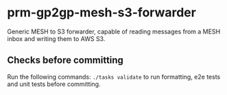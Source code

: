 # prm-gp2gp-mesh-s3-forwarder

Generic MESH to S3 forwarder, capable of reading messages from a MESH inbox and writing them to AWS S3.

## Checks before committing

Run the following commands: `./tasks validate` to run formatting, e2e tests and unit tests before committing.
